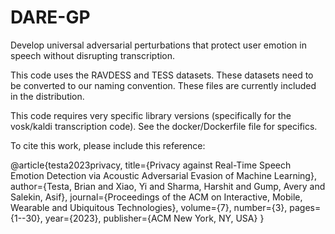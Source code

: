 # DARE-GP
Develop universal adversarial perturbations that protect user emotion in speech without disrupting transcription. 

This code uses the RAVDESS and TESS datasets. These datasets need to be converted to our naming convention. These files are currently included in the distribution. 

This code requires very specific library versions (specifically for the vosk/kaldi transcription code). See the docker/Dockerfile file for specifics. 

To cite this work, please include this reference:

@article{testa2023privacy,
  title={Privacy against Real-Time Speech Emotion Detection via Acoustic Adversarial Evasion of Machine Learning},
  author={Testa, Brian and Xiao, Yi and Sharma, Harshit and Gump, Avery and Salekin, Asif},
  journal={Proceedings of the ACM on Interactive, Mobile, Wearable and Ubiquitous Technologies},
  volume={7},
  number={3},
  pages={1--30},
  year={2023},
  publisher={ACM New York, NY, USA}
}
